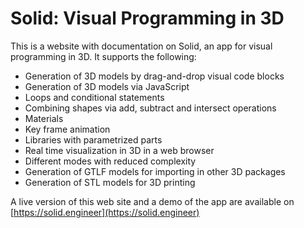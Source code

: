 # Solid: Visual Programming in 3D

This is a website with documentation on Solid, an app for visual programming in 3D. It supports the following:

* Generation of 3D models by drag-and-drop visual code blocks
* Generation of 3D models via JavaScript
* Loops and conditional statements 
* Combining shapes via add, subtract and intersect operations
* Materials
* Key frame animation
* Libraries with parametrized parts
* Real time visualization in 3D in a web browser
* Different modes with reduced complexity
* Generation of GTLF models for importing in other 3D packages
* Generation of STL models for 3D printing

A live version of this web site and a demo of the app are available on [https://solid.engineer](https://solid.engineer) 


